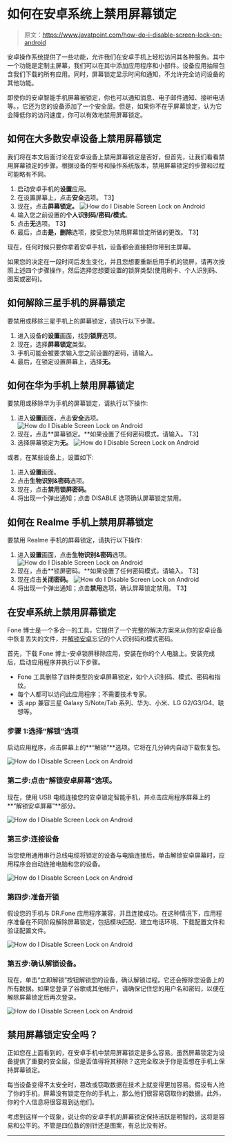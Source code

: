 # 如何在安卓系统上禁用屏幕锁定

> 原文：<https://www.javatpoint.com/how-do-i-disable-screen-lock-on-android>

安卓操作系统提供了一些功能，允许我们在安卓手机上轻松访问其各种服务。其中一个功能是定制主屏幕，我们可以在其中添加应用程序和小部件。设备应用抽屉包含我们下载的所有应用。同时，屏幕锁定显示时间和通知，不允许完全访问设备的其他功能。

即使你的安卓智能手机屏幕被锁定，你也可以通知消息、电子邮件通知、接听电话等。，它还为您的设备添加了一个安全层。但是，如果你不在乎屏幕锁定，认为它会降低你的访问速度，你可以有效地禁用屏幕锁定。

## 如何在大多数安卓设备上禁用屏幕锁定

我们将在本文后面讨论在安卓设备上禁用屏幕锁定是否好，但首先，让我们看看禁用屏幕锁定的步骤。根据设备的型号和操作系统版本，禁用屏幕锁定的步骤和过程可能略有不同。

1.  启动安卓手机的**设置**应用。
2.  在设置屏幕上，点击**安全**选项。
    T3】
3.  现在，点击**屏幕锁定。**
    ![How do I Disable Screen Lock on Android](img/a7dcc67f36b1d14d364cb6491a0adda2.png)
4.  输入您之前设置的**个人识别码/密码/模式**。
5.  点击**无**选项。
    T3】
6.  最后，点击**是，删除**选项，接受您为禁用屏幕锁定所做的更改。
    T3】

现在，任何时候只要你拿着安卓手机，设备都会直接把你带到主屏幕。

如果您的决定在一段时间后发生变化，并且您想要重新启用手机的锁屏，请再次按照上述四个步骤操作，然后选择您想要设置的锁屏类型(使用刷卡、个人识别码、图案或密码)。

## 如何解除三星手机的屏幕锁定

要禁用或移除三星手机上的屏幕锁定，请执行以下步骤。

1.  进入设备的**设置**画面，找到**锁屏**选项。
2.  现在，选择**屏幕锁定**类型。
3.  手机可能会被要求输入您之前设置的密码，请输入。
4.  最后，在锁定设置屏幕上，选择**无。**

## 如何在华为手机上禁用屏幕锁定

要禁用或移除华为手机的屏幕锁定，请执行以下操作:

1.  进入**设置**画面，点击**安全**选项。
    ![How do I Disable Screen Lock on Android](img/7455fe0ba8f19680057d2768fb141dae.png)
2.  现在，点击**屏幕锁定。**如果设置了任何密码模式，请输入。
    T3】
3.  选择屏幕锁定为**无。**
    ![How do I Disable Screen Lock on Android](img/42953a9203c0bffa4ea350243b866314.png)

或者，在某些设备上，设置如下:

1.  进入**设置**画面。
2.  点击**生物识别&密码**选项。
3.  现在，点击**禁用锁屏密码。**
4.  将出现一个弹出通知；点击 DISABLE 选项确认屏幕锁定禁用。

## 如何在 Realme 手机上禁用屏幕锁定

要禁用 Realme 手机的屏幕锁定，请执行以下操作:

1.  进入**设置**画面，点击**生物识别&密码**选项。
    ![How do I Disable Screen Lock on Android](img/88e51ad85b6374bfe6e9fb71230e947b.png)
2.  现在，点击**锁屏密码。**如果设置了任何密码模式，请输入。
    T3】
3.  现在点击**关闭密码。**
    ![How do I Disable Screen Lock on Android](img/42252e54ba5269b29e7a0355db8f7ae5.png)
4.  将出现一个弹出通知；点击**禁用**选项，确认屏幕锁定禁用。
    T3】

## 在安卓系统上禁用屏幕锁定

Fone 博士是一个多合一的工具，它提供了一个完整的解决方案来从你的安卓设备中恢复丢失的文件，并[解锁安卓](https://www.javatpoint.com/how-to-unlock-android-phone)忘记的个人识别码和模式密码。

首先，下载 Fone 博士-安卓锁屏移除应用，安装在你的个人电脑上。安装完成后，启动应用程序并执行以下步骤。

*   Fone 工具删除了四种类型的安卓屏幕锁定，如个人识别码、模式、密码和指纹。
*   每个人都可以访问此应用程序；不需要技术专家。
*   该 app 兼容三星 Galaxy S/Note/Tab 系列、华为、小米、LG G2/G3/G4、联想等。

### 步骤 1:选择“解锁”选项

启动应用程序，点击屏幕上的**“解锁”**选项。它将在几分钟内自动下载恢复包。

![How do I Disable Screen Lock on Android](img/26a4dbc36b0d6a32d6b70608614c7e0f.png)

### 第二步:点击“解锁安卓屏幕”选项。

现在，使用 USB 电缆连接您的安卓锁定智能手机，并点击应用程序屏幕上的**“解锁安卓屏幕”**部分。

![How do I Disable Screen Lock on Android](img/53a4f77538fee970cc9e418f67054435.png)

### 第三步:连接设备

当您使用通用串行总线电缆将锁定的设备与电脑连接后，单击解锁安卓屏幕时，应用程序会自动连接电脑和您的设备。

![How do I Disable Screen Lock on Android](img/2826474d89cf33f0b1fc24fbec71e127.png)

### 第四步:准备开锁

假设您的手机与 DR.Fone 应用程序兼容，并且连接成功。在这种情况下，应用程序准备在不同阶段解除屏幕锁定，包括模块匹配、建立电话环境、下载配置文件和验证配置文件。

![How do I Disable Screen Lock on Android](img/80067dfaee32efa1151d3c8f46c3d1e2.png)

### 第五步:确认解锁设备。

现在，单击“立即解锁”按钮解锁您的设备，确认解锁过程。它还会擦除您设备上的所有数据。如果您登录了谷歌或其他帐户，请确保记住您的用户名和密码，以便在解除屏幕锁定后再次登录。

![How do I Disable Screen Lock on Android](img/2681b0bbdad6fa3803446d5573f363c2.png)

## 禁用屏幕锁定安全吗？

正如您在上面看到的，在安卓手机中禁用屏幕锁定是多么容易。虽然屏幕锁定为设备提供了重要的安全层，但是否值得将其移除？这完全取决于你是否想在手机上保持屏幕锁定。

每当设备变得不太安全时，篡改或窃取数据在技术上就变得更加容易。假设有人抢了你的手机，屏幕没有锁定在你的手机上，那么他们很容易窃取你的数据。此外，你的个人信息将很容易到达他们。

考虑到这样一个现象，说让你的安卓手机的屏幕锁定保持活跃是明智的，这将是容易和公平的。不管是四位数的别针还是图案，有总比没有好。

* * *